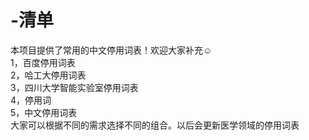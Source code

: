 # -清单
本项目提供了常用的中文停用词表！欢迎大家补充☺</br>
1，百度停用词表</br>
2，哈工大停用词表</br>
3，四川大学智能实验室停用词表</br>
4，停用词</br>
5，中文停用词表</br>
大家可以根据不同的需求选择不同的组合。以后会更新医学领域的停用词表
